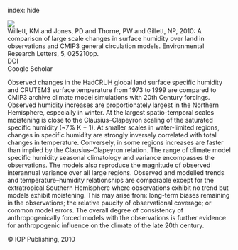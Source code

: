index: hide

<div class="Citation">
    <div class="Citation-thumb CitationThumb-linked"  data-href="https://doi.org/10.1088/1748-9326/5/2/025210">
      <img src="https://static.claimspace.cloud/climate-study-static/refs/thumbs/9/Willett_et_al_2010-thumb.png" />
    </div>

  <div class="Citation-body">
    <div class="Citation-text">Willett, KM and Jones, PD and Thorne, PW and Gillett, NP, 2010: A comparison of large scale changes in surface humidity over land in observations and CMIP3 general circulation models. <span class="Article-journal">Environmental Research Letters, </span><span class="Article-volume">5, </span>025210pp.</div>
    <div class="Citation-links">
      <div class="CitationLink" data-href="https://doi.org/10.1088/1748-9326/5/2/025210">
        <div class="CitationLink-icon CitationLink-Doi"></div>
        <div class="CitationLink-text">DOI</div>
      </div>
      <div class="CitationLink" data-href="https://scholar.google.com/scholar?q=10.1088/1748-9326/5/2/025210">
        <div class="CitationLink-icon CitationLink-Scholar"></div>
        <div class="CitationLink-text">Google Scholar</div>
      </div>
    </div>
  </div>
</div>

Observed changes in the HadCRUH global land surface specific humidity and CRUTEM3 surface temperature from 1973 to 1999 are compared to CMIP3 archive climate model simulations with 20th Century forcings. Observed humidity increases are proportionately largest in the Northern Hemisphere, especially in winter. At the largest spatio-temporal scales moistening is close to the Clausius–Clapeyron scaling of the saturated specific humidity (~7% K − 1). At smaller scales in water-limited regions, changes in specific humidity are strongly inversely correlated with total changes in temperature. Conversely, in some regions increases are faster than implied by the Clausius–Clapeyron relation. The range of climate model specific humidity seasonal climatology and variance encompasses the observations. The models also reproduce the magnitude of observed interannual variance over all large regions. Observed and modelled trends and temperature–humidity relationships are comparable except for the extratropical Southern Hemisphere where observations exhibit no trend but models exhibit moistening. This may arise from: long-term biases remaining in the observations; the relative paucity of observational coverage; or common model errors. The overall degree of consistency of anthropogenically forced models with the observations is further evidence for anthropogenic influence on the climate of the late 20th century.

<div class="Citation-copy">
&copy; IOP Publishing, 2010
</div>